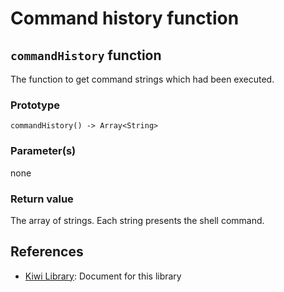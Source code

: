 # Command history function

## `commandHistory` function
The function to get command strings which had been executed.

### Prototype
````
commandHistory() -> Array<String>
````
### Parameter(s)
none

### Return value
The array of strings. Each string presents the shell command.

## References
* [Kiwi Library](https://github.com/steelwheels/KiwiScript/blob/master/KiwiLibrary/Document/Library.md): Document for this library
